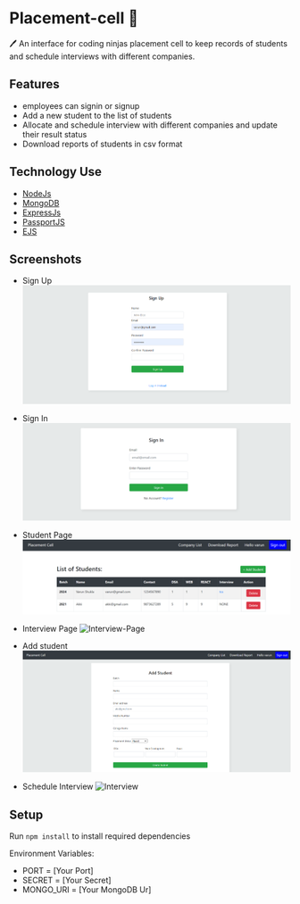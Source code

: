 
# Placement-cell  📝
<p>
 🖊️ An interface for coding ninjas placement cell to keep records of students and schedule interviews with different companies.
</p>

## Features

- employees can signin or signup 
- Add a new student to the list of students
- Allocate and schedule interview with different companies and update their result status
- Download reports of students in csv format

## Technology Use

- <a href="https://nodejs.org/en/">NodeJs</a>
- <a href="https://www.mongodb.com/">MongoDB</a>
- <a href="https://expressjs.com/">ExpressJs</a>
- <a href="http://www.passportjs.org/">PassportJS</a>
- <a href="https://ejs.co/">EJS</a>
## Screenshots

- Sign Up
  ![Sign-Up](./images/signup.PNG)

- Sign In
  ![Sign-In](./images/login.PNG)

- Student Page
  ![Student-Page](./images/studentlist.PNG)

- Interview Page
  ![Interview-Page](./images/companylist.PNG)

- Add student
  ![Add-Student](./images/AddStudent.PNG)

- Schedule Interview
  ![Interview](./images/InterviewSchedule.PNG)

## Setup

Run `npm install` to install required dependencies

Environment Variables:

- PORT = [Your Port]
- SECRET = [Your Secret]
- MONGO_URI = [Your MongoDB Ur]
